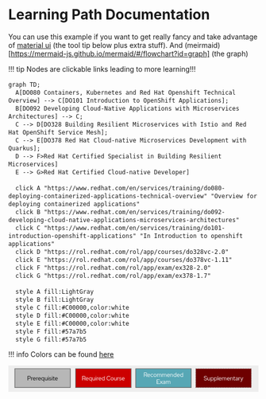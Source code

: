# Learning Path Documentation

You can use this example if you want to get really fancy and take advantage of [material ui](https://squidfunk.github.io/mkdocs-material/) (the tool tip below plus extra stuff). And (meirmaid)[https://mermaid-js.github.io/mermaid/#/flowchart?id=graph] (the graph)

!!! tip
    Nodes are clickable links leading to more learning!!!

``` mermaid
graph TD;
  A[DO080 Containers, Kubernetes and Red Hat Openshift Technical Overview] --> C[DO101 Introduction to OpenShift Applications];
  B[DO092 Developing Cloud-Native Applications with Microservices Architectures] --> C;
  C --> D[DO328 Building Resilient Microservices with Istio and Red Hat OpenShift Service Mesh];
  C --> E[DO378 Red Hat Cloud-native Microservices Development with Quarkus];
  D --> F>Red Hat Certified Specialist in Building Resilient Microservices]
  E --> G>Red Hat Certified Cloud-native Developer]

  click A "https://www.redhat.com/en/services/training/do080-deploying-containerized-applications-technical-overview" "Overview for deploying containerized applications"
  click B "https://www.redhat.com/en/services/training/do092-developing-cloud-native-applications-microservices-architectures"
  click C "https://www.redhat.com/en/services/training/do101-introduction-openshift-applications" "In Introduction to openshift applications"
  click D "https://rol.redhat.com/rol/app/courses/do328vc-2.0"
  click E "https://rol.redhat.com/rol/app/courses/do378vc-1.11"
  click F "https://rol.redhat.com/rol/app/exam/ex328-2.0"
  click G "https://rol.redhat.com/rol/app/exam/ex378-1.7"

  style A fill:LightGray
  style B fill:LightGray
  style C fill:#C00000,color:white
  style D fill:#C00000,color:white
  style E fill:#C00000,color:white
  style F fill:#57a7b5
  style G fill:#57a7b5
```

!!! info
    Colors can be found [here](https://www.w3schools.com/colors/colors_shades.asp)


![Graph Key](assets/key.png)